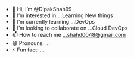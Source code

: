 - 👋 Hi, I’m @DipakShah99
- 👀 I’m interested in ...Learning New things
- 🌱 I’m currently learning ...DevOps
- 💞️ I’m looking to collaborate on ...Cloud DevOps
- 📫 How to reach me ...shahd0048@gmail.com
- 😄 Pronouns: ...
- ⚡ Fun fact: ...

<!---
DipakShah99/DipakShah99 is a ✨ special ✨ repository because its `README.md` (this file) appears on your GitHub profile.
You can click the Preview link to take a look at your changes.
--->
